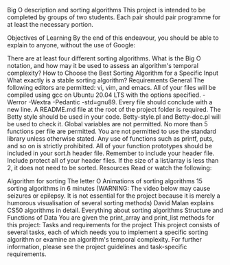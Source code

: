 Big O description and sorting algorithms This project is intended to be completed by groups of two students. Each pair should pair programme for at least the necessary portion.

Objectives of Learning By the end of this endeavour, you should be able to explain to anyone, without the use of Google:

There are at least four different sorting algorithms. What is the Big O notation, and how may it be used to assess an algorithm's temporal complexity? How to Choose the Best Sorting Algorithm for a Specific Input What exactly is a stable sorting algorithm? Requirements General The following editors are permitted: vi, vim, and emacs. All of your files will be compiled using gcc on Ubuntu 20.04 LTS with the options specified. -Werror -Wextra -Pedantic -std=gnu89. Every file should conclude with a new line. A README.md file at the root of the project folder is required. The Betty style should be used in your code. Betty-style.pl and Betty-doc.pl will be used to check it. Global variables are not permitted. No more than 5 functions per file are permitted. You are not permitted to use the standard library unless otherwise stated. Any use of functions such as printf, puts, and so on is strictly prohibited. All of your function prototypes should be included in your sort.h header file. Remember to include your header file. Include protect all of your header files. If the size of a list/array is less than 2, it does not need to be sorted. Resources Read or watch the following:

Algorithm for sorting The letter O Animations of sorting algorithms 15 sorting algorithms in 6 minutes (WARNING: The video below may cause seizures or epilepsy. It is not essential for the project because it is merely a humorous visualisation of several sorting methods) David Malan explains CS50 algorithms in detail. Everything about sorting algorithms Structure and Functions of Data You are given the print_array and print_list methods for this project: 
Tasks and requirements for the project This project consists of several tasks, each of which needs you to implement a specific sorting algorithm or examine an algorithm's temporal complexity. For further information, please see the project guidelines and task-specific requirements.
